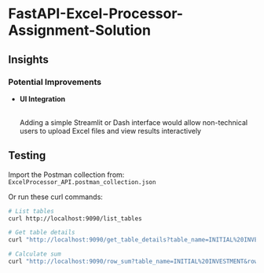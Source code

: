 # FastAPI-Excel-Processor-Assignment-Solution

## Insights
### Potential Improvements
<ul>
  <li><b>UI Integration</b></li><br>
  <p>Adding a simple Streamlit or Dash interface would allow non-technical users to upload Excel files and view results interactively</p>
</ul>



## Testing
Import the Postman collection from:
`ExcelProcessor_API.postman_collection.json`

Or run these curl commands:
```bash
# List tables
curl http://localhost:9090/list_tables

# Get table details
curl "http://localhost:9090/get_table_details?table_name=INITIAL%20INVESTMENT"

# Calculate sum
curl "http://localhost:9090/row_sum?table_name=INITIAL%20INVESTMENT&row_name=Tax%20Credit%20(if%20any)"
